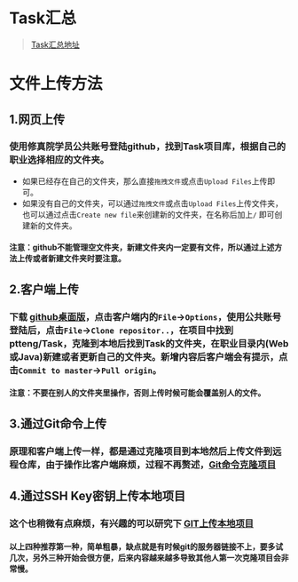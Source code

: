 # Task汇总
> [Task汇总地址](https://ptteng.github.io/Task/index.html)

# 文件上传方法
## 1.网页上传
### 使用修真院学员公共账号登陆github，找到Task项目库，根据自己的职业选择相应的文件夹。<br>
* 如果已经存在自己的文件夹，那么直接`拖拽文件`或点击`Upload Files`上传即可。<br>
* 如果没有自己的文件夹，可以通过`拖拽文件`或点击`Upload Files`上传文件夹，也可以通过点击`Create new file`来创建新的文件夹，在名称后加上`/`
即可创建新的文件夹。<br>
#### 注意：github不能管理空文件夹，新建文件夹内一定要有文件，所以通过上述方法上传或者新建文件夹时要注意。<br>
## 2.客户端上传
### 下载 [github桌面版](https://desktop.github.com)，点击客户端内的`File`→`Options`，使用公共账号登陆后，点击`File`→`Clone repositor..`，在项目中找到 ptteng/Task，克隆到本地后找到Task的文件夹，在职业目录内(Web或Java)新建或者更新自己的文件夹。新增内容后客户端会有提示，点击`Commit to master`→`Pull origin`。
#### 注意：不要在别人的文件夹里操作，否则上传时候可能会覆盖别人的文件。
## 3.通过Git命令上传
### 原理和客户端上传一样，都是通过克隆项目到本地然后上传文件到远程仓库，由于操作比客户端麻烦，过程不再赘述，[Git命令克隆项目](https://www.cnblogs.com/cxk1995/p/5800196.html)
## 4.通过SSH Key密钥上传本地项目
### 这个也稍微有点麻烦，有兴趣的可以研究下 [GIT上传本地项目](https://www.cnblogs.com/chengxs/p/6297659.html)

#### 以上四种推荐第一种，简单粗暴，缺点就是有时候git的服务器链接不上，要多试几次，另外三种开始会很方便，后来内容越来越多导致其他人第一次克隆项目会非常慢。
